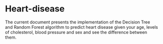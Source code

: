 # Heart-disease
The current document presents the implementation of the Decision Tree and Random Forest algorithm to predict heart disease given your age, levels of cholesterol, blood pressure and sex and see the difference between them.
